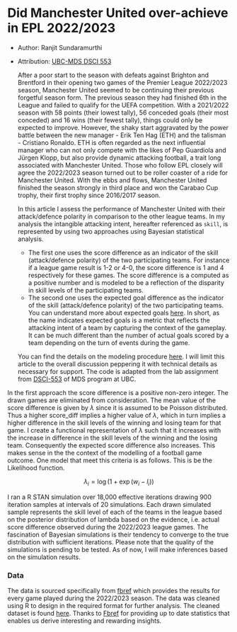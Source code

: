 # Did Manchester United over-achieve in EPL 2022/2023  

* Author: Ranjit Sundaramurthi
* Attribution: [UBC-MDS DSCI 553](https://pages.github.ubc.ca/MDS-2022-23/DSCI_553_stat-inf-2_students/README.html)



   After a poor start to the season with defeats against Brighton and Brentford in their opening two games of the Premier League 2022/2023 season, Manchester United seemed to be continuing their previous forgetful season form. The previous season they had finished 6th in the League and failed to qualify for the UEFA competition. With a 2021/2022 season with 58 points (their lowest tally), 56 conceded goals (their most conceded) and 16 wins (their fewest tally), things could only be expected to improve. However, the shaky start aggravated by the power battle between the new manager - Erik Ten Hag (ETH) and the talisman - Cristiano Ronaldo. ETH is often regarded as the next influential manager who can not only compete with the likes of Pep Guardiola and Jürgen Klopp, but also provide dynamic attacking football, a trait long associated with Manchester United. Those who follow EPL closely will agree the 2022/2023 season turned out to be roller coaster of a ride for Manchester United. With the ebbs and flows, Manchester United finished the season strongly  in third place and won the Carabao Cup trophy, their first trophy since 2016/2017 season.


   In this article I assess the performance of Manchester United with their attack/defence polarity in comparison to the other league teams. In my analysis the intangible attacking intent, hereafter referenced as `skill`, is represented by using two approaches using Bayesian statistical analysis. 
   * The first one uses the score difference as an indicator of the skill (attack/defence polarity) of the two participating teams. For instance if a league game result is 1-2 or 4-0, the score difference is 1 and 4 respectively for these games. The score difference is a computed as a positive number and is modeled to be a reflection of the disparity in skill levels of the participating teams.
   * The second one uses the expected goal difference as the indicator of the skill (attack/defence polarity) of the two participating teams. You can understand more about expected goals [here](https://theanalyst.com/na/2021/07/what-are-expected-goals-xg/). In short, as the name indicates expected goals is a metric that reflects the attacking intent of a team by capturing the context of the gameplay. It can be much different than the number of actual goals scored by a team depending on the turn of events during the game.
   
   You can find the details on the modeling procedure [here](src/code.Rmd). I will limit this article to the overall discussion peppering it with technical details as necessary for support. The code is adapted from the lab assignment from [DSCI-553](https://pages.github.ubc.ca/MDS-2022-23/DSCI_553_stat-inf-2_students/README.html) of MDS program at UBC.


In the first approach the score difference is a positive non-zero integer. The drawn games are eliminated from consideration. The mean value of the score difference is given by $\lambda$ since it is assumed to be Poisson distributed. Thus a higher score_diff implies a higher value of $\lambda$, which in turn implies a higher difference in the skill levels of the winning and losing team for that game. I create a functional representation of $\lambda$ such that it increases with the increase in difference in the skill levels of the winning and the losing team. Consequently the expected score difference also increases. This makes sense in the the context of the modelling of a football game outcome. One model that meet this criteria is as follows. This is be the Likelihood function.

$$\lambda_i = \log\big(1 + \exp(w_i - l_i)\big)$$


I ran a R STAN simulation over 18,000 effective iterations drawing 900 iteration samples at intervals of 20 simulations. Each drawn simulated sample represents the skill level of each of the teams in the league based on the posterior distribution of lambda based on the evidence, i.e. actual score difference observed during the 2022/2023 league games. The fascination of Bayesian simulations is their tendency to converge to the true distribution with sufficient iterations. Please note that the quality of the simulations is pending to be tested. As of now, I will make inferences based on the simulation results.   


### Data


The data is sourced specifically from [fbref](https://fbref.com/en/comps/9/schedule/Premier-League-Scores-and-Fixtures) which provides the results for every game played during the 2022/2023 season. The data was cleaned using R to design in the required format for further analysis. The cleaned dataset is found [here](data/epl_2022_2023_matches.csv). Thanks to [Fbref](https://fbref.com/en/) for providing up to date statistics that enables us derive interesting and rewarding insights.

```python

```
